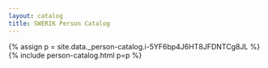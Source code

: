 ```yaml
---
layout: catalog
title: SWERIK Person Catalog
---
```

{% assign p = site.data._person-catalog.i-5YF6bp4J6HT8JFDNTCg8JL %}
{% include person-catalog.html p=p %}

